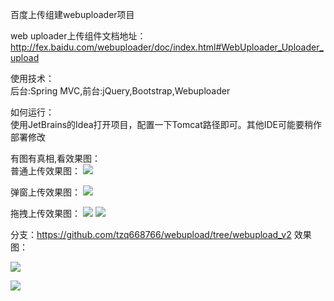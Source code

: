 百度上传组建webuploader项目

web uploader上传组件文档地址：
http://fex.baidu.com/webuploader/doc/index.html#WebUploader_Uploader_upload 

使用技术：  
后台:Spring MVC,前台:jQuery,Bootstrap,Webuploader

如何运行：   
使用JetBrains的Idea打开项目，配置一下Tomcat路径即可。其他IDE可能要稍作部署修改

有图有真相,看效果图：   
普通上传效果图：
![](https://github.com/tzq668766/screenshots/blob/master/webupload_screenshots/upload_putong.jpg)

弹窗上传效果图：
![](https://github.com/tzq668766/screenshots/blob/master/webupload_screenshots/upload_tanchuang.jpg)

拖拽上传效果图：
![](https://github.com/tzq668766/screenshots/blob/master/webupload_screenshots/upload_tuozhuai.jpg)
![](https://github.com/tzq668766/screenshots/blob/master/webupload_screenshots/upload_tuozhuai2.jpg)


分支：https://github.com/tzq668766/webupload/tree/webupload_v2 
效果图：

![](https://github.com/tzq668766/screenshots/blob/master/webupload_screenshots/webuploader_v2_1.jpg)

![](https://github.com/tzq668766/screenshots/blob/master/webupload_screenshots/webuploader_v2_2.jpg)
